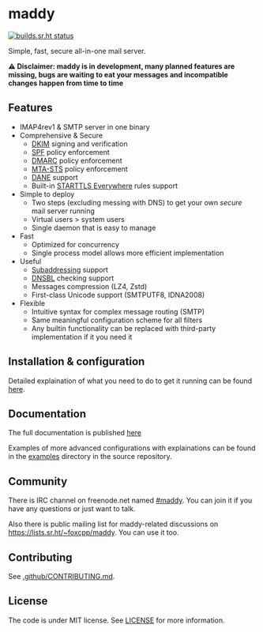 # maddy

[![builds.sr.ht status](https://builds.sr.ht/~emersion/maddy.svg)](https://builds.sr.ht/~emersion/maddy?)

Simple, fast, secure all-in-one mail server.

**⚠️ Disclaimer: maddy is in development, many planned features are
missing, bugs are waiting to eat your messages and incompatible
changes happen from time to time**

## Features

- IMAP4rev1 & SMTP server in one binary
- Comprehensive & Secure
  - [DKIM][dkim] signing and verification
  - [SPF][spf] policy enforcement
  - [DMARC][dmarc] policy enforcement
  - [MTA-STS][mtasts] policy enforcement
  - [DANE][dane] support
  - Built-in [STARTTLS Everywhere][sts-preload] rules support
- Simple to deploy
  - Two steps (excluding messing with DNS) to get your own
    _secure_ mail server running
  - Virtual users > system users
  - Single daemon that is easy to manage
- Fast
  - Optimized for concurrency
  - Single process model allows more efficient implementation
- Useful
  - [Subaddressing][subaddr] support
  - [DNSBL][dnsbl] checking support
  - Messages compression (LZ4, Zstd)
  - First-class Unicode support (SMTPUTF8, IDNA2008)
- Flexible
  - Intuitive syntax for complex message routing (SMTP)
  - Same meaningful configuration scheme for all filters
  - Any builtin functionality can be replaced with
    third-party implementation if it you need it

## Installation & configuration

Detailed explaination of what you need to do to get it running can be found
[here][setup-tutorial].

## Documentation

The full documentation is published [here](https://foxcpp.dev/maddy/)

Examples of more advanced configurations with explainations can be found in the
[examples](examples/) directory in the source repository.

## Community

There is IRC channel on freenode.net named
[#maddy](https://webchat.freenode.net/#maddy). You can join it if you have
any questions or just want to talk.

Also there is public mailing list for maddy-related discussions on
https://lists.sr.ht/~foxcpp/maddy. You can use it too.

## Contributing

See [.github/CONTRIBUTING.md](.github/CONTRIBUTING.md).

## License

The code is under MIT license. See [LICENSE](LICENSE) for more information.


[dkim]: https://www.validity.com/blog/how-to-explain-dkim-in-plain-english/
[spf]: https://blog.returnpath.com/how-to-explain-spf-in-plain-english/
[dmarc]: https://blog.returnpath.com/how-to-explain-dmarc-in-plain-english/
[mtasts]: https://www.hardenize.com/blog/mta-sts
[dane]: https://halon.io/blog/what-is-dane/
[sts-preload]: https://starttls-everywhere.org/
[subaddr]: https://en.wikipedia.org/wiki/Email_address#Sub-addressing
[dnsbl]: https://en.wikipedia.org/wiki/DNSBL
[backscatter]: https://en.wikipedia.org/wiki/Backscatter_(e-mail)

[setup-tutorial]: https://foxcpp.dev/maddy/tutorials/setting-up/
